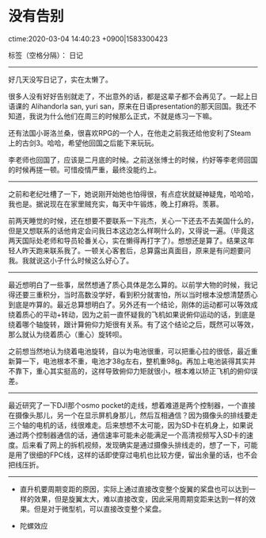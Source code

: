# 没有告别 
ctime:2020-03-04 14:40:23 +0900|1583300423

标签（空格分隔）： 日记

---

好几天没写日记了，实在太懒了。

很多人没有好好告别就走了，不出意外的话，都是这辈子都不会再见了。一起上日语课的 Alihandorla san, yuri san，原来在日语presentation的那天回国。我还不知道，我说为什么他们在周三的时候那么正式，不就是练习一下嘛。

还有法国小哥洛兰桑，很喜欢RPG的一个人，在他走之前我还给他安利了Steam上的古剑3。哈哈，希望他回国之后能下来玩玩。

李老师也回国了，应该是二月底的时候。之前送张博士的时候，约好等李老师回国的时候再搓一顿。可惜疫情严重，最终没能约上。

---

之前和老纪吐槽了一下，她说刚开始她也怕得很，有点症状就疑神疑鬼，哈哈哈，我也是。据说现在在家里贼充实，每天中午锻炼，晚上打麻将。羡慕。

前两天睡觉的时候，还在想要不要联系一下兆杰，关心一下还去不去美国什么的，但是又想联系的话他肯定会问我日本这边怎么样啊什么的，又得说一遍。（毕竟这两天国际处老师和导员轮番关心，实在懒得再打字了）。想想还是算了。结果这年轻人昨天跑来联系我了。一顿关心客套后，总算露出真面目，原来是有问题要问我。我就说这小子什么时候这么好心了。

---

最近想明白了一些事，居然想通了质心具体是怎么算的。以前学大物的时候，我记得还要三重积分，当时高数没学好，看到积分就害怕，所以当时根本没想清楚质心到底是咋算的。最近总算想明白了。另外还有一个结论，刚体的运动都可以等效成绕着质心的平动+转动，因为之前一直怀疑我的飞机如果说俯仰运动的话，到底是绕着哪个轴旋转，跟计算俯仰力矩很有关系。有了这个结论之后，既然可以等效，那么就认为绕着质心（重心）旋转呗。

之前想当然地认为绕着电池旋转，自以为电池很重，可以把重心拉的很低，最近重新算一下，电池根本不重，电池才38g左右，整机重98g。再加上电池装得其实并不靠下，重心其实挺高的，这样导致俯仰力矩就很小，根本难以矫正飞机的俯仰误差。

---

最近研究了一下DJI那个osmo pocket的走线，想着难道是两个控制器，一个直接在摄像头那儿，另一个在显示屏机身那儿，然后互相通信？因为摄像头的排线要走三个轴的电机的话，线很难走。后来想想不太可能，因为SD卡在机身上，如果说通过两个控制器通信的话，通信速率可能未必能满足一个高清视频写入SD卡的速度。后来看了网上的拆机视频，发现确实是通过摄像头排线走的，想了一下，可能是用了很细的FPC线，这样的话即使穿过电机也比较方便，留出余量的话，也不会把线压折。

---

- 直升机要周期变距的原因，实际上通过直接改变整个旋翼的桨盘也可以达到一样的效果，但是旋翼太大，难以直接改变，因此采用周期变距来达到一样的效果。但是对于微型机，可以直接改变整个桨盘。

- 陀螺效应
